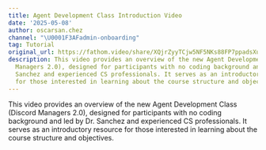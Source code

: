 ```yaml
---
title: Agent Development Class Introduction Video
date: '2025-05-08'
author: oscarsan.chez
channel: "\U0001F3AFadmin-onboarding"
tag: Tutorial
original_url: https://fathom.video/share/XQjrZyyTCjw5NF5NKs88FP7ppadsXuoh
description: This video provides an overview of the new Agent Development Class (Discord
  Managers 2.0), designed for participants with no coding background and led by Dr.
  Sanchez and experienced CS professionals. It serves as an introductory resource
  for those interested in learning about the course structure and objectives.
---
```


This video provides an overview of the new Agent Development Class (Discord Managers 2.0), designed for participants with no coding background and led by Dr. Sanchez and experienced CS professionals. It serves as an introductory resource for those interested in learning about the course structure and objectives.